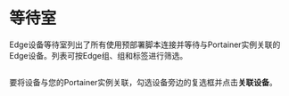 # 等待室

Edge设备等待室列出了所有使用预部署脚本连接并等待与Portainer实例关联的Edge设备。列表可按Edge组、组和标签进行筛选。

<figure><img src="..//assets/2.18-edge-waitingroom.png" alt=""><figcaption></figcaption></figure>

要将设备与您的Portainer实例关联，勾选设备旁边的复选框并点击**关联设备**。
